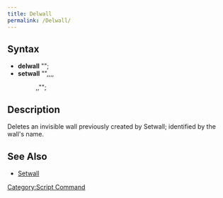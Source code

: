 ```yaml
---
title: Delwall
permalink: /Delwall/
---
```


Syntax
------

-   **delwall** "<wallname>";
-   **setwall** "<map name>",<x>,<y>,<size>,
    <dir>
    ,<shootable>,"<wallname>";

Description
-----------

Deletes an invisible wall previously created by Setwall; identified by the wall's name.

See Also
--------

-   [Setwall](/Setwall "wikilink")

[Category:Script Command](/Category:Script_Command "wikilink")